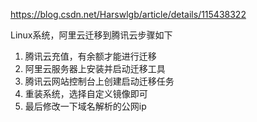 https://blog.csdn.net/Harswlgb/article/details/115438322

Linux系统，阿里云迁移到腾讯云步骤如下

1. 腾讯云充值，有余额才能进行迁移
2. 阿里云服务器上安装并启动迁移工具
3. 腾讯云网站控制台上创建启动迁移任务
3. 重装系统，选择自定义镜像即可
3. 最后修改一下域名解析的公网ip

